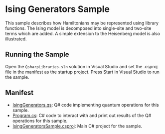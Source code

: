 ﻿# Ising Generators Sample #

This sample describes how Hamiltonians may be represented using library functions. The Ising model is decomposed into single-site and two-site terms which are added. A simple extension to the Heisenberg model is also illustrated.

## Running the Sample ##

Open the `QsharpLibraries.sln` solution in Visual Studio and set the .csproj file in the manifest as the startup project.
Press Start in Visual Studio to run the sample.

## Manifest ##

- [IsingGenerators.qs](./IsingGenerators.qs): Q# code implementing quantum operations for this sample.
- [Program.cs](./Program.cs): C# code to interact with and print out results of the Q# operations for this sample.
- [IsingGeneratorsSample.csproj](./IsingGeneratorsSample.csproj): Main C# project for the sample.
